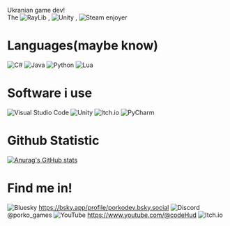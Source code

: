 Ukranian game dev!<br/>
The ![RayLib](https://img.shields.io/badge/RAYLIB-FFFFFF?style=for-the-badge&logo=raylib&logoColor=black) , 	![Unity](https://img.shields.io/badge/unity-%23000000.svg?style=for-the-badge&logo=unity&logoColor=white) , 	![Steam](https://img.shields.io/badge/steam-%23000000.svg?style=for-the-badge&logo=steam&logoColor=white)  enjoyer

# Languages(maybe know)
![C#](https://img.shields.io/badge/c%23-%23239120.svg?style=for-the-badge&logo=csharp&logoColor=white) ![Java](https://img.shields.io/badge/java-%23ED8B00.svg?style=for-the-badge&logo=openjdk&logoColor=white) ![Python](https://img.shields.io/badge/python-3670A0?style=for-the-badge&logo=python&logoColor=ffdd54) ![Lua](https://img.shields.io/badge/lua-%232C2D72.svg?style=for-the-badge&logo=lua&logoColor=white) 

# Software i use
![Visual Studio Code](https://img.shields.io/badge/Visual%20Studio%20Code-0078d7.svg?style=for-the-badge&logo=visual-studio-code&logoColor=white) ![Unity](https://img.shields.io/badge/unity-%23000000.svg?style=for-the-badge&logo=unity&logoColor=white) ![Itch.io](https://img.shields.io/badge/Itch-%23FF0B34.svg?style=for-the-badge&logo=Itch.io&logoColor=white)
![PyCharm](https://img.shields.io/badge/pycharm-143?style=for-the-badge&logo=pycharm&logoColor=black&color=black&labelColor=green) 

# Github Statistic
[![Anurag's GitHub stats](https://github-readme-stats.vercel.app/api?username=Binzigames&show_icons=true&theme=omni)](https://github.com/anuraghazra/github-readme-s)

# Find me in!
![Bluesky](https://img.shields.io/badge/Bluesky-0285FF?style=for-the-badge&logo=Bluesky&logoColor=white)
https://bsky.app/profile/porkodev.bsky.social
![Discord](https://img.shields.io/badge/Discord-%235865F2.svg?style=for-the-badge&logo=discord&logoColor=white)
@porko_games
![YouTube](https://img.shields.io/badge/YouTube-%23FF0000.svg?style=for-the-badge&logo=YouTube&logoColor=white)
https://www.youtube.com/@codeHud
![Itch.io](https://img.shields.io/badge/Itch-%23FF0B34.svg?style=for-the-badge&logo=Itch.io&logoColor=white)

 
